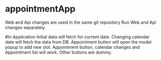 # appointmentApp
Web and Api changes are used in the same git repository
Run Web and Api changes separately.

#In Application
Initial data will fetch for current date.
Changing calendar date will fetch the data from DB.
Appointment button will open the model popup to add new slot.
Appointment button, calendar changes and Appointment list will work. Other buttons are dummy.